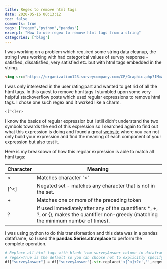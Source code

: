 ```yaml
---
title: Regex to remove html tags
date: 2020-05-16 00:13:12
toc: false
comments: true
tags: ["regex","python","pandas"]
excerpt: "How to use regex to remove html tags from a string"
categories: ["blog"]
---
```


I was working on a problem which required some string data cleanup, the string I was working with had categorical values of survey response - satisfied, dissatisfied, very satisfied etc. but with html tags embedded in the string.

```html
<img src="https://organization123.surveycompany.com/CP/Graphic.php?IM=ABC" style="width: 41px; height: 39px;"></img><br>Very Satisfied
```

I was only interested in the user rating part and wanted to get rid of all the html tags. In this quest to remove html tags I stumbled upon some very helpful stackoverflow posts which used regular expressions to remove html tags. I chose one such regex and it worked like a charm.

```python
<[^<]+?>
```

I know the basics of regular expression but I still didn't understand the two symbols towards the end of this expression so I searched again to find out what this expression is doing and found a great [website](https://www.regextester.com/) where you can not only build your expression and find the meaning of each component of your expression but also test it.

Here is my breakdown of how this regular expression is able to match all html tags:

| Character | Meaning                                                                                                                                  |
|-----------|------------------------------------------------------------------------------------------------------------------------------------------|
| <         | Matches character "<"                                                                                                                    |
| [^<]      | Negated set - matches any character that is not in the set.                                                                     |
| +         | Matches one or more of the preceding token                                                                                               |
| ?         | If used immediately after any of the quantifiers *, +, ?, or {}, makes the quantifier non-greedy (matching the minimum number of times). |

I was using python to do this transformation and this data was in a pandas dataframe, so I used the **pandas.Series.str.replace** to perform the complete operation.

```python
# Replace all html tags with blank from surveyAnswer column in dataframe df.
# regex=True is the default so you can choose not to explicitly specify it.
df["surveyAnswer"] = df["surveyAnswer"].str.replace('<[^<]+?>','',regex=True)
```
